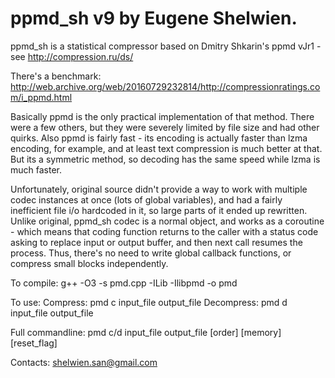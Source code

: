 # ppmd_sh v9  by Eugene Shelwien.

ppmd_sh is a statistical compressor based on Dmitry Shkarin's ppmd vJr1 - see http://compression.ru/ds/

There's a benchmark: http://web.archive.org/web/20160729232814/http://compressionratings.com/i_ppmd.html

Basically ppmd is the only practical implementation of that method.
There were a few others, but they were severely limited by file size and had other quirks.
Also ppmd is fairly fast - its encoding is actually faster than lzma encoding, for example,
and at least text compression is much better at that.
But its a symmetric method, so decoding has the same speed while lzma is much faster.

Unfortunately, original source didn't provide a way to work with multiple codec instances at once
(lots of global variables), and had a fairly inefficient file i/o hardcoded in it, so large parts
of it ended up rewritten.
Unlike original, ppmd_sh codec is a normal object, and works as a coroutine - which means
that coding function returns to the caller with a status code asking to replace input or
output buffer, and then next call resumes the process. Thus, there's no need to write global
callback functions, or compress small blocks independently.

To compile: g++ -O3 -s pmd.cpp -ILib -Ilibpmd -o pmd

To use: 
 Compress:   pmd c input_file output_file
 Decompress: pmd d input_file output_file
 
Full commandline:
 pmd c/d input_file output_file [order] [memory] [reset_flag]
 
 Contacts: shelwien.san@gmail.com
